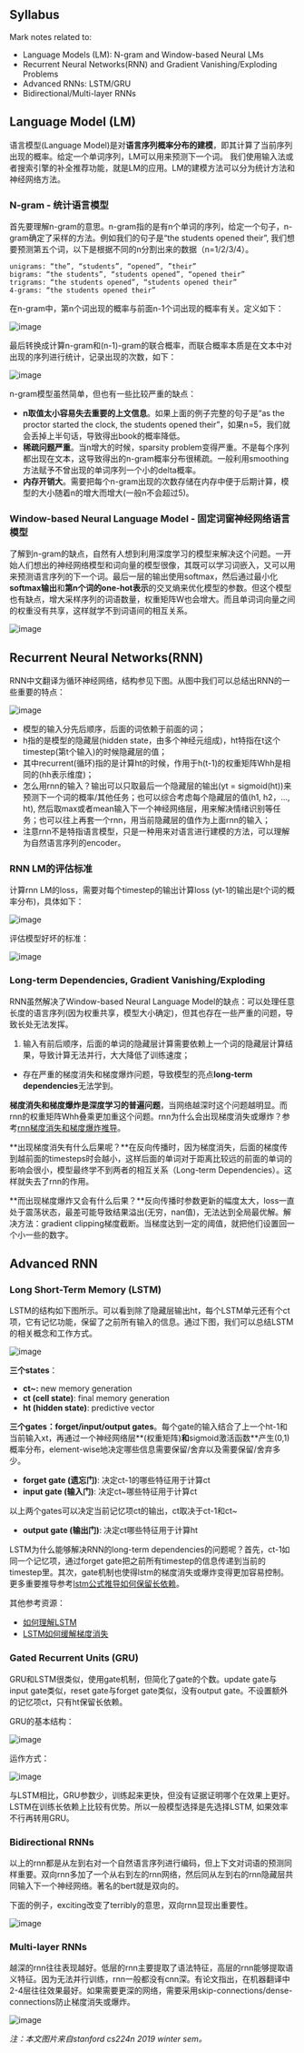 ## Syllabus

Mark notes related to:

* Language Models (LM): N-gram and Window-based Neural LMs
* Recurrent Neural Networks(RNN) and Gradient Vanishing/Exploding Problems
* Advanced RNNs: LSTM/GRU
* Bidirectional/Multi-layer RNNs

## Language Model (LM)
语言模型(Language Model)是对**语言序列概率分布的建模**，即其计算了当前序列出现的概率。给定一个单词序列，LM可以用来预测下一个词。
我们使用输入法或者搜索引擎的补全推荐功能，就是LM的应用。LM的建模方法可以分为统计方法和神经网络方法。

### N-gram - 统计语言模型
首先要理解n-gram的意思。n-gram指的是有n个单词的序列，给定一个句子，n-gram确定了采样的方法。例如我们的句子是“the students opened their”, 我们想要预测第五个词，以下是根据不同的n分割出来的数据（n=1/2/3/4）。

```
unigrams: “the”, “students”, “opened”, ”their”
bigrams: “the students”, “students opened”, “opened their”
trigrams: “the students opened”, “students opened their”
4-grams: “the students opened their”
```

在n-gram中，第n个词出现的概率与前面n-1个词出现的概率有关。定义如下：

![image](https://raw.githubusercontent.com/fionattu/nlp_algorithms/master/pics/ngram_1.png)

最后转换成计算n-gram和(n-1)-gram的联合概率，而联合概率本质是在文本中对出现的序列进行统计，记录出现的次数，如下：

![image](https://raw.githubusercontent.com/fionattu/nlp_algorithms/master/pics/ngram_2.png)


n-gram模型虽然简单，但也有一些比较严重的缺点：

* **n取值太小容易失去重要的上文信息**。如果上面的例子完整的句子是“as the proctor started the clock, the students opened their”，如果n=5，我们就会丢掉上半句话，导致得出book的概率降低。
* **稀疏问题严重**。当n增大的时候，sparsity problem变得严重。不是每个序列都出现在文本，这导致得出的n-gram概率分布很稀疏。一般利用smoothing方法赋予不曾出现的单词序列一个小的delta概率。
* **内存开销大**。需要把每个n-gram出现的次数存储在内存中便于后期计算，模型的大小随着n的增大而增大(一般n不会超过5)。

### Window-based Neural Language Model - 固定词窗神经网络语言模型
了解到n-gram的缺点，自然有人想到利用深度学习的模型来解决这个问题。一开始人们想出的神经网络模型和词向量的模型很像，其既可以学习词嵌入，又可以用来预测语言序列的下一个词。最后一层的输出使用softmax，然后通过最小化**softmax输出**和**第n个词的one-hot表示**的交叉熵来优化模型的参数。但这个模型也有缺点，增大采样序列的词语数量，权重矩阵W也会增大。而且单词词向量之间的权重没有共享，这样就学不到词语间的相互关系。

![image](https://raw.githubusercontent.com/fionattu/nlp_algorithms/master/pics/neural_LM.png)


## Recurrent Neural Networks(RNN)
RNN中文翻译为循环神经网络，结构参见下图。从图中我们可以总结出RNN的一些重要的特点：

![image](https://raw.githubusercontent.com/fionattu/nlp_algorithms/master/pics/rnn.png)


* 模型的输入分先后顺序，后面的词依赖于前面的词；
* h指的是模型的隐藏层(hidden state，由多个神经元组成)，ht特指在t这个timestep(第t个输入)的时候隐藏层的值；
* 其中recurrent(循环)指的是计算ht的时候，作用于h(t-1)的权重矩阵Whh是相同的(hh表示维度)；
* 怎么用rnn的输入？输出可以只取最后一个隐藏层的输出(yt = sigmoid(ht))来预测下一个词的概率/其他任务；也可以综合考虑每个隐藏层的值(h1, h2，..., ht), 然后取max或者mean输入下一个神经网络层，用来解决情绪识别等任务；也可以往上再套一个rnn，用当前隐藏层的值作为上面rnn的输入；
* 注意rnn不是特指语言模型，只是一种用来对语言进行建模的方法，可以理解为自然语言序列的encoder。

### RNN LM的评估标准

计算rnn LM的loss，需要对每个timestep的输出计算loss (yt-1的输出是t个词的概率分布)，具体如下：

![image](https://raw.githubusercontent.com/fionattu/nlp_algorithms/master/pics/rnn_loss.png)

评估模型好坏的标准：

![image](https://raw.githubusercontent.com/fionattu/nlp_algorithms/master/pics/rnn_eval.png)

### Long-term Dependencies, Gradient Vanishing/Exploding

RNN虽然解决了Window-based Neural Language Model的缺点：可以处理任意长度的语言序列(因为权重共享，模型大小确定)，但其也存在一些严重的问题，导致长处无法发挥。

1. 输入有前后顺序，后面的单词的隐藏层计算需要依赖上一个词的隐藏层计算结果，导致计算无法并行，大大降低了训练速度；
* 存在严重的梯度消失和梯度爆炸问题，导致模型的亮点**long-term dependencies**无法学到。


**梯度消失和梯度爆炸是深度学习的普遍问题**，当网络越深时这个问题越明显。而rnn的权重矩阵Whh叠乘更加重这个问题。rnn为什么会出现梯度消失或爆炸？参考[rnn梯度消失和梯度爆炸推导](https://github.com/fionattu/nlp_algorithms/blob/master/pics/derivation/rnn.pdf)。


**出现梯度消失有什么后果呢？**在反向传播时，因为梯度消失，后面的梯度传到越前面的timesteps时会越小，这样后面的单词对于距离比较远的前面的单词的影响会很小，模型最终学不到两者的相互关系（Long-term Dependencies）。这样就失去了rnn的作用。

**而出现梯度爆炸又会有什么后果？**反向传播时参数更新的幅度太大，loss一直处于震荡状态，最差可能导致结果溢出(无穷，nan值)，无法达到全局最优解。解决方法：gradient clipping梯度截断。当梯度达到一定的阈值，就把他们设置回一个小一些的数字。



## Advanced RNN

### Long Short-Term Memory (LSTM)

LSTM的结构如下图所示。可以看到除了隐藏层输出ht，每个LSTM单元还有个ct项，它有记忆功能，保留了之前所有输入的信息。通过下图，我们可以总结LSTM的相关概念和工作方式。

![image](https://raw.githubusercontent.com/fionattu/nlp_algorithms/master/pics/lstm.png)

**三个states**：

* **ct~:** new memory generation
* **ct (cell state)**: final memory generation
* **ht (hidden state)**: predictive vector

**三个gates：forget/input/output gates**。每个gate的输入结合了上一个ht-1和当前输入xt，再通过一个神经网络层**(权重矩阵)**和**sigmoid激活函数**产生(0,1)概率分布，element-wise地决定哪些信息需要保留/舍弃以及需要保留/舍弃多少。

* **forget gate (遗忘门)**: 决定ct-1的哪些特征用于计算ct
* **input gate (输入门)**: 决定ct~哪些特征用于计算ct

以上两个gates可以决定当前记忆项ct的输出，ct取决于ct-1和ct~

* **output gate (输出门)**: 决定ct哪些特征用于计算ht

LSTM为什么能够解决RNN的long-term dependencies的问题呢？首先，ct-1如同一个记忆项，通过forget gate把之前所有timestep的信息传递到当前的timestep里。其次，gate机制也使得lstm的梯度消失或爆炸变得更加容易控制。更多重要推导参考[lstm公式推导如何保留长依赖](https://github.com/fionattu/nlp_algorithms/blob/master/pics/derivation/lstm.pdf)。

其他参考资源：

* [如何理解LSTM](http://colah.github.io/posts/2015-08-Understanding-LSTMs/)
* [LSTM如何缓解梯度消失](https://medium.com/datadriveninvestor/how-do-lstm-networks-solve-the-problem-of-vanishing-gradients-a6784971a577) 

### Gated Recurrent Units (GRU)

GRU和LSTM很类似，使用gate机制，但简化了gate的个数。update gate与input gate类似，reset gate与forget gate类似，没有output gate。不设置额外的记忆项ct，只有ht保留长依赖。

GRU的基本结构：

![image](https://raw.githubusercontent.com/fionattu/nlp_algorithms/master/pics/gru_2.png)

运作方式：

![image](https://raw.githubusercontent.com/fionattu/nlp_algorithms/master/pics/gru_1.png)

与LSTM相比，GRU参数少，训练起来更快，但没有证据证明哪个在效果上更好。LSTM在训练长依赖上比较有优势。所以一般模型选择是先选择LSTM, 如果效率不行再转用GRU。


### Bidirectional RNNs

以上的rnn都是从左到右对一个自然语言序列进行编码，但上下文对词语的预测同样重要。双向rnn多加了一个从右到左的rnn网络，然后同从左到右的rnn隐藏层共同输入下一个神经网络。著名的bert就是双向的。

下面的例子，exciting改变了terribly的意思，双向rnn显现出重要性。

![image](https://raw.githubusercontent.com/fionattu/nlp_algorithms/master/pics/birnn.png)



### Multi-layer RNNs

越深的rnn往往表现越好。低层的rnn主要提取了语法特征，高层的rnn能够提取语义特征。因为无法并行训练，rnn一般都没有cnn深。有论文指出，在机器翻译中2-4层往往效果最好。如果需要更深的网络，需要采用skip-connections/dense-connections防止梯度消失或爆炸。

![image](https://raw.githubusercontent.com/fionattu/nlp_algorithms/master/pics/mulrnn.png)

*注：本文图片来自stanford cs224n 2019 winter sem。*